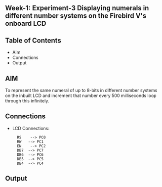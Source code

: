 
## Week-1: Experiment-3 Displaying numerals in different number systems on the Firebird V's onboard LCD
## Table of Contents
- Aim
- Connections
- Output

## AIM
To represent the same numeral of up to 8-bits in different number systems on the inbuilt LCD and increment that number every 500 milliseconds loop through this infinitely.
## Connections

- LCD Connections:
   	  
        RS    --> PC0
        RW   --> PC1
        EN    --> PC2
        DB7  --> PC7
   	    DB6  --> PC6
   	    DB5  --> PC5
   	    DB4  --> PC4






## Output

![]()

![]()

